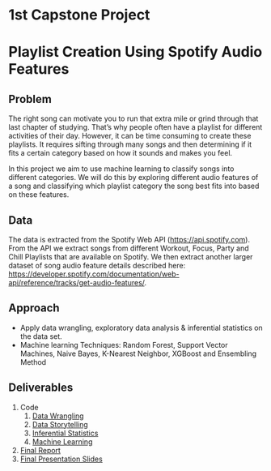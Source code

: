 # 1st Capstone Project #
# Playlist Creation Using Spotify Audio Features #

## Problem ##
The right song can motivate you to run that extra mile or grind through that last chapter of studying. That’s why people often have a playlist for different activities of their day. However, it can be time consuming to create these playlists. It requires sifting through many songs and then determining if it fits a certain category based on how it sounds and makes you feel. 

In this project we aim to use machine learning to classify songs into different categories. We will do this by exploring different audio features of a song and classifying which playlist category the song best fits into based on these features.

## Data ##
The data is extracted from the Spotify Web API (https://api.spotify.com). From the API we extract songs from different Workout, Focus, Party and Chill Playlists that are available on Spotify. We then extract another larger dataset of song audio feature details described here: https://developer.spotify.com/documentation/web-api/reference/tracks/get-audio-features/.

## Approach ##
* Apply data wrangling, exploratory data analysis & inferential statistics on the data set.
* Machine learning Techniques:  Random Forest, Support Vector Machines, Naive Bayes, K-Nearest Neighbor, XGBoost and Ensembling Method

## Deliverables ##
1. Code
    1. [Data Wrangling](https://github.com/amandastrack/Capstone-Project-I-/blob/master/data_wrangling_capstone_I.ipynb/ "Data Wrangling")
    2. [Data Storytelling](https://github.com/amandastrack/Capstone-Project-I-/blob/master/data_storytelling_capstone_I.ipynb/ "Data Storytelling")
    3. [Inferential Statistics](https://github.com/amandastrack/Capstone-Project-I-/blob/master/inferential_statistics_capstone_I_.ipynb/ "Inferential Statistics")
    4. [Machine Learning](https://github.com/amandastrack/Capstone-Project-I-/blob/master/machine_learning_modeling_capstone_I_.ipynb/ "Machine Learning")
2. [Final Report](https://github.com/amandastrack/Capstone-Project-I-/blob/master/final_report_capstone_I.pdf/ "Final Report")
3. [Final Presentation Slides](https://github.com/amandastrack/Capstone-Project-I-/blob/master/slide_deck_capstone_I.pdf/ "Final Presentation Slides")
